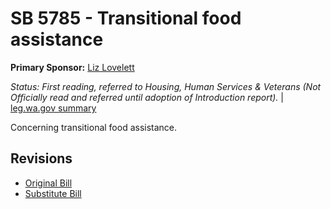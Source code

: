 # SB 5785 - Transitional food assistance
**Primary Sponsor:** [Liz Lovelett](/person/leg/liz.lovelett.md)

*Status: First reading, referred to Housing, Human Services & Veterans (Not Officially read and referred until adoption of Introduction report).* | [leg.wa.gov summary](https://app.leg.wa.gov/billsummary?BillNumber=5785&Year=2021)

Concerning transitional food assistance.

## Revisions
* [Original Bill](1/)
* [Substitute Bill](S/)